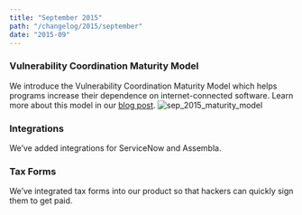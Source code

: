 ```yaml
---
title: "September 2015"
path: "/changelog/2015/september"
date: "2015-09"
---
```


### Vulnerability Coordination Maturity Model
We introduce the Vulnerability Coordination Maturity Model which helps programs increase their dependence on internet-connected software. Learn more about this model in our [blog post](https://www.hackerone.com/blog/vulnerability-coordination-maturity-model
).
![sep_2015_maturity_model](./images/sep_2015_maturity_model.png)

### Integrations
We’ve added integrations for ServiceNow and Assembla.

### Tax Forms
We’ve integrated tax forms into our product so that hackers can quickly sign them to get paid.
